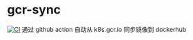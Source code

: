 # gcr-sync
[![CI](https://github.com/hellojukay/gcr-sync/actions/workflows/blank.yml/badge.svg)](https://github.com/hellojukay/gcr-sync/actions/workflows/blank.yml)
通过 github action 自动从 k8s.gcr.io 同步镜像到 dockerhub
